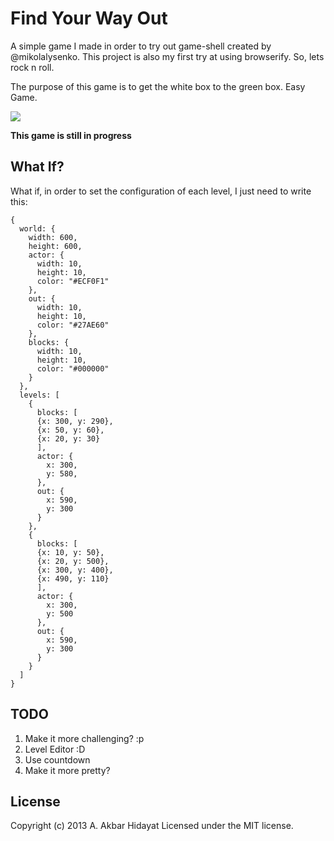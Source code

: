 # Find Your Way Out

A simple game I made in order to try out game-shell created by @mikolalysenko. This project is also my first try at using browserify. So, lets rock n roll.

The purpose of this game is to get the white box to the green box. Easy Game.

![](pics/level-1.jpeg)

**This game is still in progress**

## What If?

What if, in order to set the configuration of each level, I just need to write this:

    {
      world: {
        width: 600,
        height: 600,
        actor: {
          width: 10,
          height: 10,
          color: "#ECF0F1"
        },
        out: {
          width: 10,
          height: 10,
          color: "#27AE60"
        },
        blocks: {
          width: 10,
          height: 10,
          color: "#000000"
        }
      },
      levels: [
        {
          blocks: [
          {x: 300, y: 290},
          {x: 50, y: 60},
          {x: 20, y: 30}
          ],
          actor: {
            x: 300,
            y: 580,
          },
          out: {
            x: 590,
            y: 300
          }
        },
        {
          blocks: [
          {x: 10, y: 50},
          {x: 20, y: 500},
          {x: 300, y: 400},
          {x: 490, y: 110}
          ],
          actor: {
            x: 300,
            y: 500
          },
          out: {
            x: 590,
            y: 300
          }
        }
      ]
    }

## TODO

1. Make it more challenging? :p
2. Level Editor :D
3. Use countdown
4. Make it more pretty?

## License
Copyright (c) 2013 A. Akbar Hidayat
Licensed under the MIT license.
